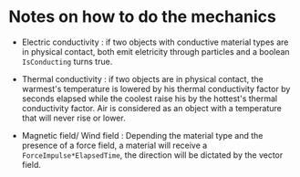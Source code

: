 # Notes on how to do the mechanics

* Electric conductivity : if two objects with conductive material types are in physical contact, both emit eletricity through particles and a boolean `IsConducting` turns true.

* Thermal conductivity : if two objects are in physical contact, the warmest's temperature is lowered by his thermal conductivity factor by seconds elapsed while the coolest raise his by the hottest's thermal conductivity factor. Air is considered as an object with a temperature that will never rise or lower.

* Magnetic field/ Wind field : Depending the material type and the presence of a force field, a material will receive a ``ForceImpulse*ElapsedTime``, the direction will be dictated by the vector field.
